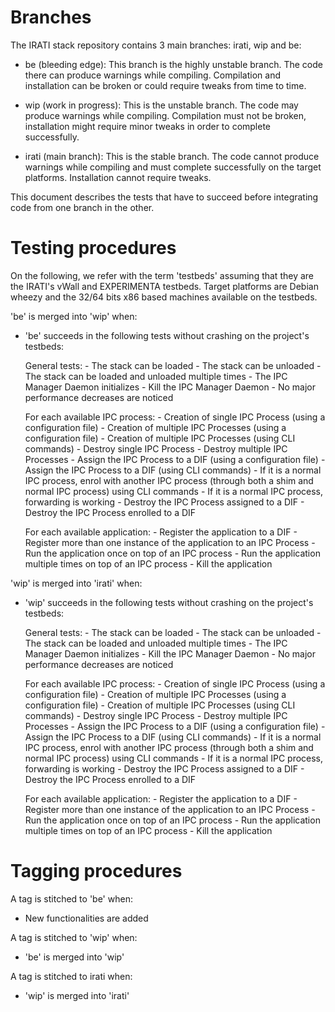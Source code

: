 Branches
========

The IRATI stack repository contains 3 main branches: irati, wip and be:

  * be (bleeding edge):
    This branch is the highly unstable branch. The code there can produce
    warnings while compiling. Compilation and installation can be broken or
    could require tweaks from time to time.

  * wip (work in progress):
    This is the unstable branch. The code may produce warnings while
    compiling. Compilation must not be broken, installation might require
    minor tweaks in order to complete successfully.

  * irati (main branch):
    This is the stable branch. The code cannot produce warnings while
    compiling and must complete successfully on the target platforms.
    Installation cannot require tweaks.

This document describes the tests that have to succeed before integrating code
from one branch in the other.

Testing procedures
==================

On the following, we refer with the term 'testbeds' assuming that they are the
IRATI's vWall and EXPERIMENTA testbeds. Target platforms are Debian wheezy and
the 32/64 bits x86 based machines available on the testbeds.

'be' is merged into 'wip' when:
  * 'be' succeeds in the following tests without crashing on the project's
     testbeds:

     General tests: 
             - The stack can be loaded
             - The stack can be unloaded
             - The stack can be loaded and unloaded multiple times
             - The IPC Manager Daemon initializes
             - Kill the IPC Manager Daemon
             - No major performance decreases are noticed

     For each available IPC process:
             - Creation of single IPC Process (using a configuration file)
             - Creation of multiple IPC Processes (using a configuration file)
             - Creation of multiple IPC Processes (using CLI commands)
             - Destroy single IPC Process
             - Destroy multiple IPC Processes
             - Assign the IPC Process to a DIF (using a configuration file)
             - Assign the IPC Process to a DIF (using CLI commands)
             - If it is a normal IPC process, enrol with another IPC process 
               (through both a shim and normal IPC process) using CLI commands
             - If it is a normal IPC process, forwarding is working
             - Destroy the IPC Process assigned to a DIF
             - Destroy the IPC Process enrolled to a DIF

      For each available application:
             - Register the application to a DIF
             - Register more than one instance of the application to an IPC Process
             - Run the application once on top of an IPC process
             - Run the application multiple times on top of an IPC process
             - Kill the application

'wip' is merged into 'irati' when: 
  * 'wip' succeeds in the following tests without crashing on the project's
    testbeds:

     General tests: 
             - The stack can be loaded
             - The stack can be unloaded
             - The stack can be loaded and unloaded multiple times
             - The IPC Manager Daemon initializes
             - Kill the IPC Manager Daemon
             - No major performance decreases are noticed

     For each available IPC process:
             - Creation of single IPC Process (using a configuration file)
             - Creation of multiple IPC Processes (using a configuration file)
             - Creation of multiple IPC Processes (using CLI commands)
             - Destroy single IPC Process
             - Destroy multiple IPC Processes
             - Assign the IPC Process to a DIF (using a configuration file)
             - Assign the IPC Process to a DIF (using CLI commands)
             - If it is a normal IPC process, enrol with another IPC process 
               (through both a shim and normal IPC process) using CLI commands
             - If it is a normal IPC process, forwarding is working
             - Destroy the IPC Process assigned to a DIF
             - Destroy the IPC Process enrolled to a DIF

      For each available application:
             - Register the application to a DIF
             - Register more than one instance of the application to an IPC Process
             - Run the application once on top of an IPC process
             - Run the application multiple times on top of an IPC process
             - Kill the application

Tagging procedures
==================

A tag is stitched to 'be' when:
  * New functionalities are added

A tag is stitched to 'wip' when: 
  * 'be' is merged into 'wip'

A tag is stitched to irati when:
  * 'wip' is merged into 'irati'
